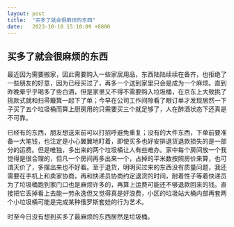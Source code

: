```yaml
---
layout: post
title:  "买多了就会很麻烦的东西"
date:   2023-10-10 15:10:09 +0800
---
```

## 买多了就会很麻烦的东西


最近因为需要搬家，因此需要购入一些家居用品，东西陆陆续续在备齐，也拒绝了一些朋友的好意，因为已经买过了，再多一个送到家里只会是成为一个麻烦。直到昨晚晕乎乎喝多了些白酒，但是家里又不得不需要购入垃圾桶，在京东上大致挑了挑款式就和扫帚簸箕一起下了单；今早在公司工作间隙看了眼订单才发现居然一下子买了五个垃圾桶而算上厨房用的只需要买三个就足够了，人在醉酒状态下还真是不可靠。

已经有的东西，朋友想送来前可以打招呼避免重复；没有的大件东西，下单前要准备一大笔钱，也注定是小心翼翼地盯着，即使买多也好安排退货退款损失的是一部分的运费。但是唯独，多出来的两个垃圾桶让人有些难办。家中每个房间放一个我觉得是很合理的，但凡一个房间再多出来一个，占掉的平米数按照房价来算，也可谓天价了，多摆出来也不好看。至于退货，明明买过来的东西没有质量问题，我还需要在手机上和卖家协商，再和快递员协商约定退货的时间，耐着性子等着快递员为了垃圾桶跑到家门口也是麻烦许多的，再算上运费可能还不够退款回来的钱。直接把它丢掉看上去能一劳永逸但又觉得真是好浪费，小区的垃圾站大桶内部再套两个小垃圾桶可能是完成某种俄罗斯套娃的行为艺术。

时至今日没有想到买多了最麻烦的东西居然是垃圾桶。
